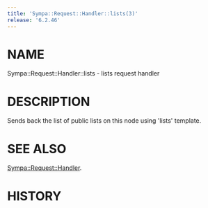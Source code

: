 ```yaml
---
title: 'Sympa::Request::Handler::lists(3)'
release: '6.2.46'
---
```


# NAME

Sympa::Request::Handler::lists - lists request handler

# DESCRIPTION

Sends back the list of public lists on this node using 'lists' template.

# SEE ALSO

[Sympa::Request::Handler](./Sympa-Request-Handler.3.md).

# HISTORY
